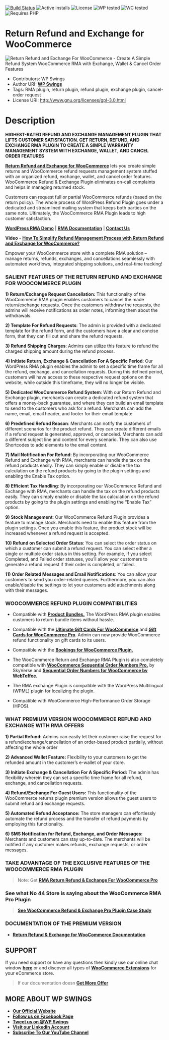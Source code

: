 [![Build Status](https://img.shields.io/badge/build-passing-brightgreen)](https://travis-ci.org/twbs/bootstrap) ![Active installs](https://img.shields.io/badge/Active-5000%2B-brightgreen) ![License](https://img.shields.io/badge/License-GPLv3%20or%20later-yellowgreen) ![WP tested](https://img.shields.io/badge/WP%20tested-6.7.1-brightgreen) ![WC tested](https://img.shields.io/badge/WC%20tested-9.5.1-brightgreen) ![Requires PHP](https://img.shields.io/badge/Requires%20PHP-7.2.0-blue)
# Return Refund and Exchange for WooCommerce
![Return Refund and Exchange For WooCommerce - Create A Simple Refund System WooCommerce RMA with Exchange, Wallet & Cancel Order Features](https://ps.w.org/woo-refund-and-exchange-lite/assets/banner-772x250.png?rev=2672154)
* Contributors: WP Swings
* Author URI: [**WP Swings**](https://wpswings.com/?utm_source=rma-github-page&utm_medium=referral&utm_campaign=wpswings-official)
* Tags:  RMA plugin, return plugin, refund plugin, exchange plugin, cancel-order request
* License URI: http://www.gnu.org/licenses/gpl-3.0.html

# Description

**HIGHEST-RATED REFUND AND EXCHANGE MANAGEMENT PLUGIN THAT LIFTS CUSTOMER SATISFACTION. GET RETURN, REFUND, AND EXCHANGE RMA PLUGIN TO CREATE A SIMPLE WARRANTY MANAGEMENT SYSTEM WITH EXCHANGE, WALLET, AND CANCEL ORDER FEATURES**

[**Return Refund and Exchange for WooCommerce**](https://wpswings.com/product/rma-return-refund-exchange-for-woocommerce-pro//?utm_source=rma-github-page&utm_medium=referral&utm_campaign=rma-pro-page) lets you create simple returns and WooCommerce refund requests management system stuffed with an organized refund, exchange, wallet, and cancel order features. WooCommerce Refund & Exchange Plugin eliminates on-call complaints and helps in managing returned stock. 

Customers can request full or partial WooCommerce refunds (based on the return policy). The whole process of WordPress Refund Plugin goes under a dedicated and streamlined mailing system that keeps both parties on the same note. Ultimately, the WooCommerce RMA Plugin leads to high customer satisfaction.

[**WordPress RMA Demo**](https://demo.wpswings.com/rma-return-refund-exchange-for-woocommerce-pro/?utm_source=wpswings-rma-github-page&utm_medium=referral&utm_campaign=rma-frontend-demo) | [**RMA Documentation**](https://docs.wpswings.com/woocommerce-refund-and-exchange-lite/?utm_source=wpswings-rma-github-page&utm_medium=referral&utm_campaign=rma-doc) | [**Contact Us**](https://wpswings.com/contact-us/?utm_source=rma-github-page&utm_medium=referral&utm_campaign=contactus)

**Video** - [**How To Simplify Refund Management Process with Return Refund and Exchange for WooCommerce?**](https://youtu.be/GQhXfBtzLE0)

Empower your WooCommerce store with a complete RMA solution – manage returns, refunds, exchanges, and cancellations seamlessly with automated workflows, integrated shipping solutions, and real-time tracking!

### SALIENT FEATURES OF THE RETURN REFUND AND EXCHANGE FOR WOOCOMMERCE PLUGIN 

**1) Return/Exchange Request Cancellation:** This functionality of the WooCommerce RMA plugin enables customers to cancel the made return/exchange requests. Once the customers withdraw the requests, the admins will receive notifications as order notes, informing them about the withdrawals.

**2) Template For Refund Requests**: The admin is provided with a dedicated template for the refund form, and the customers have a clear and concise form, that they can fill out and share the refund requests.

**3) Refund Shipping Charges**: Admins can utilize this feature to refund the charged shipping amount during the refund process. 

**4) Initiate Return, Exchange & Cancellation For A Specific Period**: Our WordPress RMA plugin enables the admin to set a specific time frame for all the refund, exchange, and cancellation requests. During this defined period, customers will have access to these respective request options on the website, while outside this timeframe, they will no longer be visible.

**5) Dedicated WooCommerce Refund System**: 
With our Return Refund and Exchange plugin, merchants can create a dedicated refund system that offers a money-back guarantee, and where they can build an email template to send to the customers who ask for a refund. Merchants can add the name, email, email header, and footer for their email template 

**6) Predefined Refund Reason**: Merchants can notify the customers of different scenarios for the product refund. They can create different emails if a refund request is generated, approved, or canceled. Merchants can add a different subject line and content for every scenario. They can also use Shortcodes to add elements to the email content.

**7) Mail Notification For Refund**: By incorporating our WooCommerce Refund and Exchange with RMA, merchants can handle the tax on the refund products easily. They can simply enable or disable the tax calculation on the refund products by going to the plugin settings and enabling the Enable Tax option.

**8) Efficient Tax Handling**: By incorporating our WooCommerce Refund and Exchange with RMA, merchants can handle the tax on the refund products easily. They can simply enable or disable the tax calculation on the refund products by going to the plugin settings and enabling the “Enable Tax” option.

**9) Stock Management**: Our WooCommerce Refund Plugin provides a feature to manage stock. Merchants need to enable this feature from the plugin settings. Once you enable this feature, the product stock will be increased whenever a refund request is accepted.

**10) Refund on Selected Order Status**: You can select the order status on which a customer can submit a refund request. You can select either a single or multiple order status in this setting. For example, if you select Completed, and Failed order statuses, you’ll allow your customers to generate a refund request if their order is completed, or failed.

**11) Order Related Messages and Email Notifications**: You can allow your customers to send you order-related queries. Furthermore, you can also enable/disable the settings to let your customers add attachments along with their messages.

### WOOCOMMERCE REFUND PLUGIN COMPATIBILITIES

* Compatible with [**Product Bundles.**](https://woocommerce.com/products/product-bundles/) The WordPress RMA plugin enables customers to return bundle items without hassle. 


* Compatible with the [**Ultimate Gift Cards For WooCommerce**](https://wordpress.org/plugins/woo-gift-cards-lite/) and [**Gift Cards for WooCommerce Pro**](https://wpswings.com/product/gift-cards-for-woocommerce-pro/?utm_source=rma-github-page&utm_medium=referral&utm_campaign=gc-pro). Admin can now provide WooCommerce refund functionality on gift cards to its users.

* Compatible with the [**Bookings for WooCommerce Plugin.**](https://wordpress.org/plugins/mwb-bookings-for-woocommerce/)


* The WooCommerce Return and Exchange RMA Plugin is also completely compatible with [**WooCommerce Sequential Order Numbers Pro.**](https://www.skyverge.com/product/woocommerce-sequential-order-numbers-pro/) by SkyVerse and [**Sequential Order Numbers for WooCommerce by WebToffee.**](https://wordpress.org/plugins/wt-woocommerce-sequential-order-numbers/)

* The RMA exchange Plugin is compatible with the WordPress Multilingual (WPML) plugin for localizing the plugin.
 
* Compatible with WooCommerce High-Performance Order Storage (HPOS).

### WHAT PREMIUM VERSION WOOCOMMERCE REFUND AND EXCHANGE WITH RMA OFFERS  

**1) Partial Refund:** Admins can easily let their customer raise the request for a refund/exchange/cancellation of an order-based product partially, without affecting the whole order


**2) Advanced Wallet Feature:** Flexibility to your customers to get the refunded amount in the customer’s e-wallet of your store.


**3) Initiate Exchange & Cancellation For A Specific Period:** The admin has flexibility wherein they can set a specific time frame for all refund, exchange, and cancellation requests.


**4) Refund/Exchange For Guest Users:** This functionality of the WooCommerce returns plugin premium version allows the guest users to submit refund and exchange requests.


**5) Automated Refund Acceptance:** The store managers can effortlessly automate the refund process and the transfer of refund payments by employing this functionality.


**6) SMS Notification for Refund, Exchange, and Order Messages:** Merchants and customers can stay up-to-date. The merchants will be notified if any customer makes refunds, exchange requests, or order messages.


### TAKE ADVANTAGE OF THE EXCLUSIVE FEATURES OF THE WOOCOMMERCE RMA PLUGIN

> Note:  Get [**RMA Return Refund & Exchange For WooCommerce Pro**](https://wpswings.com/product/rma-return-refund-exchange-for-woocommerce-pro/?utm_source=rma-github-page&utm_medium=referral&utm_campaign=rma-pro)

### See what No 44 Store is saying about the WooCommerce RMA Pro Plugin

> [**See WooCommerce Refund & Exchange Pro Plugin Case Study**](https://wpswings.com/case-studies/no44store/?utm_source=rma-github-page&utm_medium=referral&utm_campaign=no44-casestudy)

### DOCUMENTATION OF THE PREMIUM VERSION

* [**Return Refund & Exchange for WooCommerce Documentation**](https://docs.wpswings.com/rma-return-refund-exchange-for-woocommerce-pro/?utm_source=rma-github-page&utm_medium=referral&utm_campaign=rma-doc)

## SUPPORT

If you need support or have any questions then kindly use our online chat window [**here**](https://wpswings.com/?utm_source=rma-github-page&utm_medium=referral&utm_campaign=wpswings-official) or and discover all types of [**WooCommerce Extensions**](https://wpswings.com/woocommerce-plugins/?utm_source=rma-github-page&utm_medium=referral&utm_campaign=woocommerce-plugins) for your eCommerce store.

> If our documentation doesn [**Get More Offer**](https://wpswings.com/offers/?utm_source=rma-github-page&utm_medium=referral&utm_campaign=offers)

## MORE ABOUT WP SWINGS

* [**Our Official Website**](https://wpswings.com/?utm_source=rma-github-page&utm_medium=referral&utm_campaign=wpswings-official)
* [**Follow us on Facebook Page**](https://www.facebook.com/wpswings)
* [**Tweet us on @WP Swings**](https://twitter.com/wpswings)
* [**Visit our LinkedIn Account**](https://www.linkedin.com/company/77072505/admin/)
* [**Subscribe To Our YouTube Channel**](https://www.youtube.com/channel/UC7nYNf0JETOwW3GOD_EW2Ag)